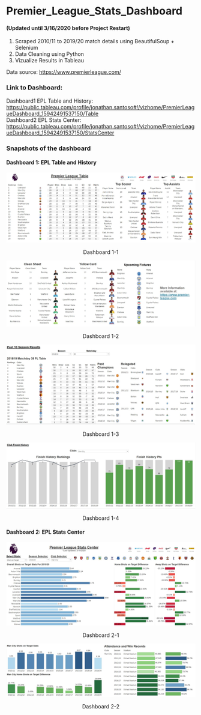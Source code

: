# Premier_League_Stats_Dashboard 
#### (Updated until 3/16/2020 before Project Restart)

1. Scraped 2010/11 to 2019/20 match details using BeautifulSoup + Selenium
2. Data Cleaning using Python
3. Vizualize Results in Tableau 

Data source: https://www.premierleague.com/

### Link to Dashboard:

Dashboard1 EPL Table and History: https://public.tableau.com/profile/jonathan.santoso#!/vizhome/PremierLeagueDashboard_15942491537150/Table <br/>
Dashboard2 EPL Stats Center: https://public.tableau.com/profile/jonathan.santoso#!/vizhome/PremierLeagueDashboard_15942491537150/StatsCenter

### Snapshots of the dashboard
#### Dashboard 1: EPL Table and History
<p align="center"> <img src=https://github.com/jsantoso2/Premier_League_Stats_Dashboard/blob/master/Screenshots/dashboard1-1.JPG></p>
<p align="center">Dashboard 1-1<p align="center">
<p align="center"> <img src=https://github.com/jsantoso2/Premier_League_Stats_Dashboard/blob/master/Screenshots/dashboard1-2.JPG></p>
<p align="center">Dashboard 1-2<p align="center">
<p align="center"> <img src=https://github.com/jsantoso2/Premier_League_Stats_Dashboard/blob/master/Screenshots/dashboard1-3.JPG></p>
<p align="center">Dashboard 1-3<p align="center">
<p align="center"> <img src=https://github.com/jsantoso2/Premier_League_Stats_Dashboard/blob/master/Screenshots/dashboard1-4.JPG></p>
<p align="center">Dashboard 1-4<p align="center">

#### Dashboard 2: EPL Stats Center
<p align="center"> <img src=https://github.com/jsantoso2/Premier_League_Stats_Dashboard/blob/master/Screenshots/dashboard2-1.JPG></p>
<p align="center">Dashboard 2-1<p align="center">
<p align="center"> <img src=https://github.com/jsantoso2/Premier_League_Stats_Dashboard/blob/master/Screenshots/dashboard2-2.JPG></p>
<p align="center">Dashboard 2-2<p align="center">

